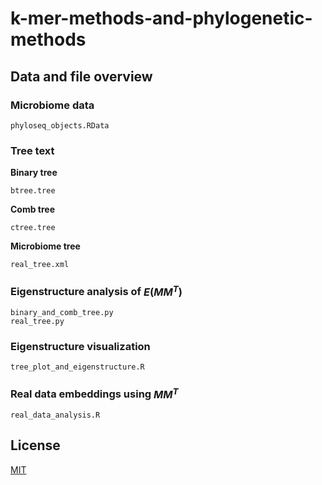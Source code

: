 # k-mer-methods-and-phylogenetic-methods

## Data and file overview

### Microbiome data

```
phyloseq_objects.RData
```

### Tree text

**Binary tree**

```
btree.tree
```

**Comb tree**

```
ctree.tree
```

**Microbiome tree**

```
real_tree.xml
```

### Eigenstructure analysis of $E(MM^T)$

```
binary_and_comb_tree.py
real_tree.py
```

### Eigenstructure visualization

```
tree_plot_and_eigenstructure.R
```

### Real data embeddings using $MM^T$

```
real_data_analysis.R
```

## License
[MIT](https://choosealicense.com/licenses/mit/)
